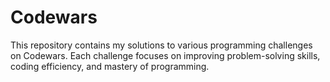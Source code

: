 # Codewars
 This repository contains my solutions to various programming challenges on Codewars. Each challenge focuses on improving problem-solving skills, coding efficiency, and mastery of programming.
